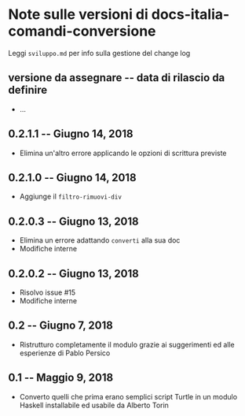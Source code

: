 # Note sulle versioni di docs-italia-comandi-conversione

Leggi `sviluppo.md` per info sulla gestione del change log

## versione da assegnare -- data di rilascio da definire

* ...

## 0.2.1.1 -- Giugno 14, 2018

* Elimina un'altro errore applicando le opzioni di scrittura previste

## 0.2.1.0 -- Giugno 14, 2018

* Aggiunge il `filtro-rimuovi-div`

## 0.2.0.3 -- Giugno 13, 2018

* Elimina un errore adattando `converti` alla sua doc
* Modifiche interne

## 0.2.0.2 -- Giugno 13, 2018

* Risolvo issue #15
* Modifiche interne

## 0.2 -- Giugno 7, 2018

* Ristrutturo completamente il modulo grazie ai suggerimenti ed alle
  esperienze di Pablo Persico

## 0.1 -- Maggio 9, 2018

* Converto quelli che prima erano semplici script Turtle in un modulo
  Haskell installabile ed usabile da Alberto Torin

